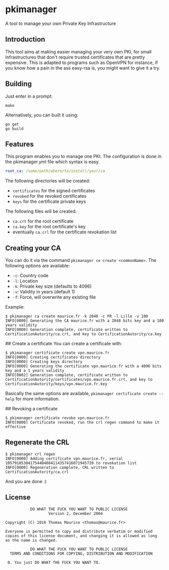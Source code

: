 # pkimanager
A tool to manage your own Private Key Infrastructure

## Introduction
This tool aims at making easier managing your very own PKI, for small Infrastructures
that don't require trusted certificates that are pretty expensive. This is adapted to
programs such as OpenVPN for instance, if you know how a pain in the ass easy-rsa is,
you might want to give it a try.

## Building
Just enter in a prompt:
```
make
```

Alternatively, you can built it using:
```
go get
go build
```

## Features
This program enables you to manage one PKI. The configuration is done in the pkimanager.yml file
which syntax is easy.
```yaml
root_ca: /some/path/where/to/install/your/ca
```

The following directories will be created:
* `certificates` for the signed certificates
* `revoked` for the revoked certificates
* `keys` for the certificate private keys

The following files will be created:
* `ca.crt` for the root certificate
* `ca.key` for the root certificate's key
* eventually `ca.crl` for the certificate revokation list

## Creating your CA
You can do it via the command `pkimanager ce create <commonName>`. The following options are available:
* `-c`: Country code
* `-l`: Location
* `-k`: Private key size (defaults to 4096)
* `-v`: Validity in years (default 1)
* `-f`: Force, will overwrite any existing file

Example:
```
$ pkimanager ca create maurice.fr -k 2048 -c FR -l Lille -v 100
INFO[0000] Generating the CA maurice.fr with a 2048 bits key and a 100 years validity
INFO[0000] Generation complete, certificate written to CertificationAutority/ca.crt, and key to CertificationAutority/ca.key
```

## Create a certificate
You can create a certificate with:
```
$ pkimanager certificate create vpn.maurice.fr
INFO[0000] Creating certificates directory              
INFO[0000] Creating keys directory                      
INFO[0000] Generating the certificate vpn.maurice.fr with a 4096 bits key and a 1 years validity
INFO[0002] Generation complete, certificate written to CertificationAutority/certificates/vpn.maurice.fr.crt, and key to CertificationAutority/keys/vpn.maurice.fr.key
```

Basically the same options are available, `pkimanager certificate create --help` for more information.

## Revoking a certificate
```
$ pkimanager certificate revoke vpn.maurice.fr
INFO[0000] Certificate revoked, run the crl regen command to make it effective
```

## Regenerate the CRL
```
$ pkimanager crl regen
INFO[0000] Adding certificate vpn.maurice.fr, serial 105791853041754404084114357416071945739 to revokation list
INFO[0000] Regeneration complete, CRL written to CertificationAutority/ca.crl
```

And you are done :)

## License
```
           DO WHAT THE FUCK YOU WANT TO PUBLIC LICENSE
                   Version 2, December 2004

Copyright (C) 2016 Thomas Maurice <thomas@maurice.fr>

Everyone is permitted to copy and distribute verbatim or modified
copies of this license document, and changing it is allowed as long
as the name is changed.

           DO WHAT THE FUCK YOU WANT TO PUBLIC LICENSE
  TERMS AND CONDITIONS FOR COPYING, DISTRIBUTION AND MODIFICATION

 0. You just DO WHAT THE FUCK YOU WANT TO.
```
